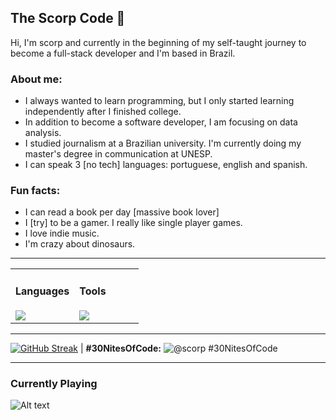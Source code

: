## The Scorp Code 🐍

Hi, I'm scorp and currently in the beginning of my self-taught journey to become a full-stack developer and I'm based in Brazil.

### About me:

  - I always wanted to learn programming, but I only started learning independently after I finished college.
  - In addition to become a software developer, I am focusing on data analysis.
  - I studied journalism at a Brazilian university. I'm currently doing my master's degree in communication at UNESP.
  - I can speak 3 [no tech] languages: portuguese, english and spanish.

### Fun facts:

  - I can read a book per day [massive book lover]
  - I [try] to be a gamer. I really like single player games.
  - I love indie music.
  - I'm crazy about dinosaurs.

---

<table align="center">
  <tr>
    <td valign="top" width="50%">
      <h4>Languages</h4>
      <a href="https://skillicons.dev">
        <img src="https://skillicons.dev/icons?i=html,css,javascript,git" />
      </a>
    </td>
  
  <td valign="top" width="50%">
      <h4>Tools</h4>
         <a href="https://skillicons.dev">
    <img src="https://skillicons.dev/icons?i=github,vscode,discord,notion,apple" />
  </a>
      </a>
    </td>
  </tr>
</table>

---
[![GitHub Streak](https://github-readme-streak-stats.herokuapp.com?user=scorp-jzp&theme=hacker&hide_border=true&date_format=j%20M%5B%20Y%5D&card_width=480)](https://git.io/streak-stats)  |  **#30NitesOfCode:** ![@scorp #30NitesOfCode](https://codedex.io/api/petStatus?user=scorp)

---
### Currently Playing
![Alt text](https://spotify-recently-played-readme.vercel.app/api?user=jupicolo)
